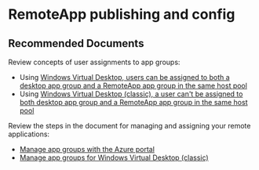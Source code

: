 <properties
  pagetitle="RemoteApp publishing and config&#xD;"
  service=""
  resource=""
  ms.author="evas"
  selfhelptype="Generic"
  supporttopicids="32783598"
  resourcetags=""
  productpesids="16582"
  cloudenvironments="public,fairfax,usnat,ussec"
  articleid="c87562aa-2b09-4071-88e1-e4ced30dc7a7"
  ownershipid="Windows_Virtual_Desktop" />
# RemoteApp publishing and config

## **Recommended Documents**

Review concepts of user assignments to app groups:

* Using [Windows Virtual Desktop, users can be assigned to both a desktop app group and a RemoteApp app group in the same host pool](https://docs.microsoft.com/azure/virtual-desktop/environment-setup)
* Using [Windows Virtual Desktop (classic), a user can't be assigned to both desktop app group and a RemoteApp app group in the same host pool](https://docs.microsoft.com/azure/virtual-desktop/virtual-desktop-fall-2019/environment-setup-2019)

Review the steps in the document for managing and assigning your remote applications:

* [Manage app groups with the Azure portal](https://docs.microsoft.com/azure/virtual-desktop/manage-app-groups)
* [Manage app groups for Windows Virtual Desktop (classic)](https://docs.microsoft.com/azure/virtual-desktop/virtual-desktop-fall-2019/manage-app-groups-2019)